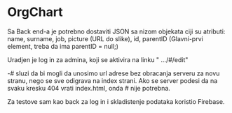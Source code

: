 # OrgChart

Sa Back end-a je potrebno dostaviti JSON sa nizom objekata ciji su atributi:
name,
surname,
job,
picture (URL do slike),
id,
parentID (Glavni-prvi element, treba da ima parentID = null;)

Uradjen je log in za admina, koji se aktivira na linku " .../#/edit" 

-# sluzi da bi mogli da unosimo url adrese bez obracanja serveru za novu stranu, nego se sve odigrava na index strani.
Ako se server podesi da na svaku kresku 404 vrati index.html, onda # nije potrebna.

Za testove sam kao back za log in i skladistenje podataka koristio Firebase.  

